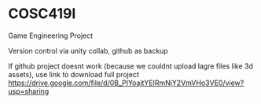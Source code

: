 # COSC419l
Game Engineering Project

Version control via unity collab, github as backup

If github project doesnt work (because we couldnt upload lagre files like 3d assets), use link to download full project
https://drive.google.com/file/d/0B_PlYoajtYEIRmNjY2VmVHo3VE0/view?usp=sharing

